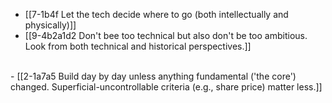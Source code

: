 - [[7-1b4f Let the tech decide where to go (both intellectually and physically)]]
- [[9-4b2a1d2 Don't bee too technical but also don't be too ambitious. Look from both technical and historical perspectives.]]
<br>
- [[2-1a7a5 Build day by day unless anything fundamental ('the core') changed. Superficial-uncontrollable criteria (e.g., share price) matter less.]]
